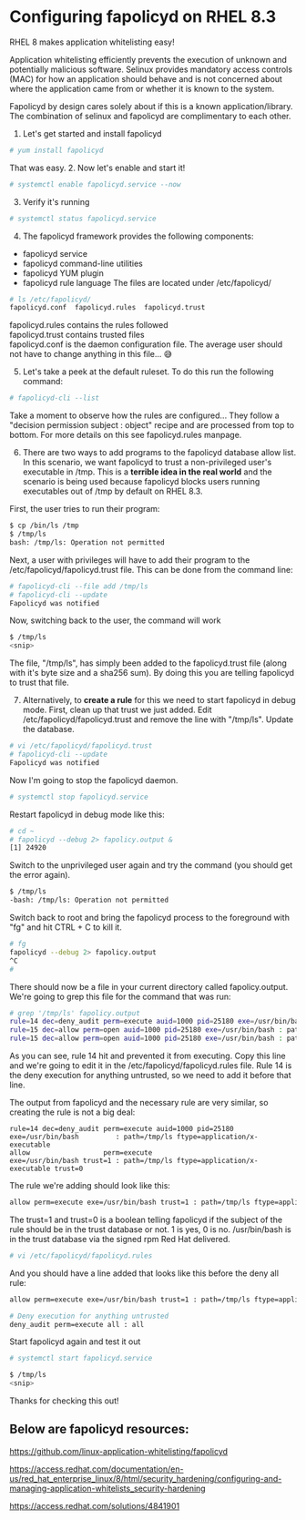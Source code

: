 # Configuring fapolicyd on RHEL 8.3
RHEL 8 makes application whitelisting easy!

Application whitelisting efficiently prevents the execution of unknown and potentially malicious software.  Selinux provides mandatory access controls (MAC) for how an application should behave and is not concerned about where the application came from or whether it is known to the system.

Fapolicyd by design cares solely about if this is a known application/library.  The combination of selinux and fapolicyd are complimentary to each other.

1. Let's get started and install fapolicyd
```bash
# yum install fapolicyd
```
That was easy.
2. Now let's enable and start it!
```bash
# systemctl enable fapolicyd.service --now
```
3. Verify it's running
```bash
# systemctl status fapolicyd.service
```
4. The fapolicyd framework provides the following components:
* fapolicyd service
* fapolicyd command-line utilities
* fapolicyd YUM plugin
* fapolicyd rule language
The files are located under /etc/fapolicyd/
```bash
# ls /etc/fapolicyd/
fapolicyd.conf  fapolicyd.rules  fapolicyd.trust
```
fapolicyd.rules contains the rules followed<br>
fapolicyd.trust contains trusted files<br>
fapolicyd.conf is the daemon configuration file.  The average user should not have to change anything in this file... :sweat_smile:

5. Let's take a peek at the default ruleset.  To do this run the following command:
```bash
# fapolicyd-cli --list
```
Take a moment to observe how the rules are configured... They follow a "decision permission subject : object" recipe and are processed from top to bottom.  For more details on this see fapolicyd.rules manpage.

6. There are two ways to add programs to the fapolicyd database allow list.
In this scenario, we want fapolicyd to trust a non-privileged user's executable in /tmp.  This is a **terrible idea in the real world** and the scenario is being used because fapolicyd blocks users running executables out of /tmp by default on RHEL 8.3.<br>

First, the user tries to run their program:
```bash
$ cp /bin/ls /tmp
$ /tmp/ls
bash: /tmp/ls: Operation not permitted
```
Next, a user with privileges will have to add their program to the /etc/fapolicyd/fapolicyd.trust file.  This can be done from the command line:

```bash
# fapolicyd-cli --file add /tmp/ls
# fapolicyd-cli --update
Fapolicyd was notified
```
Now, switching back to the user, the command will work

```bash
$ /tmp/ls
<snip>
```

The file, "/tmp/ls", has simply been added to the fapolicyd.trust file (along with it's byte size and a sha256 sum).  By doing this you are telling fapolicyd to trust that file.

7. Alternatively, to **create a rule** for this we need to start fapolicyd in debug mode.  First, clean up that trust we just added.  Edit /etc/fapolicyd/fapolicyd.trust and remove the line with "/tmp/ls".  Update the database.

```bash
# vi /etc/fapolicyd/fapolicyd.trust
# fapolicyd-cli --update
Fapolicyd was notified
```

Now I'm going to stop the fapolicyd daemon.

```bash
# systemctl stop fapolicyd.service
```

Restart fapolicyd in debug mode like this:

```bash
# cd ~
# fapolicyd --debug 2> fapolicy.output &
[1] 24920
```

Switch to the unprivileged user again and try the command (you should get the error again).

```bash
$ /tmp/ls
-bash: /tmp/ls: Operation not permitted
```

Switch back to root and bring the fapolicyd process to the foreground with "fg" and hit CTRL + C to kill it.

```bash
# fg
fapolicyd --debug 2> fapolicy.output
^C
#
```

There should now be a file in your current directory called fapolicy.output.  We're going to grep this file for the command that was run:

```bash
# grep '/tmp/ls' fapolicy.output 
rule=14 dec=deny_audit perm=execute auid=1000 pid=25180 exe=/usr/bin/bash : path=/tmp/ls ftype=application/x-executable
rule=15 dec=allow perm=open auid=1000 pid=25180 exe=/usr/bin/bash : path=/tmp/ls ftype=application/x-executable
rule=15 dec=allow perm=open auid=1000 pid=25180 exe=/usr/bin/bash : path=/tmp/ls ftype=application/x-executable
```

As you can see, rule 14 hit and prevented it from executing.  Copy this line and we're going to edit it in the /etc/fapolicyd/fapolicyd.rules file. 
Rule 14 is the deny execution for anything untrusted, so we need to add it before that line.

The output from fapolicyd and the necessary rule are very similar, so creating the rule is not a big deal:

```
rule=14 dec=deny_audit perm=execute auid=1000 pid=25180 exe=/usr/bin/bash         : path=/tmp/ls ftype=application/x-executable
allow                  perm=execute                     exe=/usr/bin/bash trust=1 : path=/tmp/ls ftype=application/x-executable trust=0
```

The rule we're adding should look like this:

```bash
allow perm=execute exe=/usr/bin/bash trust=1 : path=/tmp/ls ftype=application/x-executable trust=0
```

The trust=1 and trust=0 is a boolean telling fapolicyd if the subject of the rule should be in the trust database or not.  1 is yes, 0 is no.  /usr/bin/bash is in the trust database via the signed rpm Red Hat delivered.

```bash
# vi /etc/fapolicyd/fapolicyd.rules
```

And you should have a line added that looks like this before the deny all rule:

```bash
allow perm=execute exe=/usr/bin/bash trust=1 : path=/tmp/ls ftype=application/x-executable trust=0

# Deny execution for anything untrusted
deny_audit perm=execute all : all
```

Start fapolicyd again and test it out

```bash
# systemctl start fapolicyd.service
```

```bash
$ /tmp/ls
<snip>
```

Thanks for checking this out!

## Below are fapolicyd resources:
https://github.com/linux-application-whitelisting/fapolicyd

https://access.redhat.com/documentation/en-us/red_hat_enterprise_linux/8/html/security_hardening/configuring-and-managing-application-whitelists_security-hardening

https://access.redhat.com/solutions/4841901

